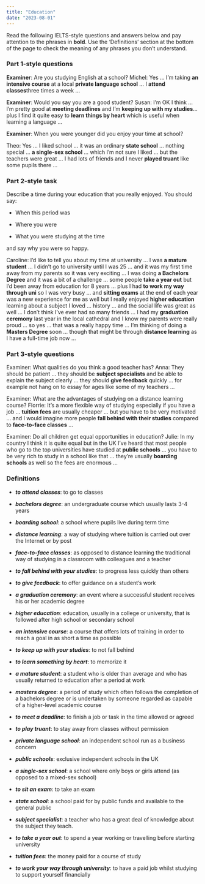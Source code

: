 ```yaml
---
title: "Education"
date: "2023-08-01"
---
```


Read the following IELTS-style questions and answers below and pay attention to the phrases in **bold**. Use the ‘Definitions’ section at the bottom of the page to check the meaning of any phrases you don’t understand.

### Part 1-style questions

**Examiner**: Are you studying English at a school? Michel: Yes … I’m taking **an intensive course** at a local **private language school** … I **attend classes**three times a week …

**Examiner**: Would you say you are a good student? Susan: I’m OK I think … I’m pretty good at **meeting deadlines** and I’m **keeping up with my studies**… plus I find it quite easy to **learn things by heart** which is useful when learning a language …

**Examiner**: When you were younger did you enjoy your time at school?

Theo: Yes … I liked school … it was an ordinary **state school** … nothing special … **a single-sex school** … which I’m not sure I liked … but the teachers were great … I had lots of friends and I never **played truant** like some pupils there …

### Part 2-style task

Describe a time during your education that you really enjoyed. You should say:

- When this period was

- Where you were

- What you were studying at the time

and say why you were so happy.

Caroline: I’d like to tell you about my time at university … I was **a mature student** … I didn’t go to university until I was 25 … and it was my first time away from my parents so it was very exciting … I was doing **a Bachelors Degree** and it was a bit of a challenge … some people **take a year out** but I’d been away from education for 8 years … plus I had **to work my way through uni** so I was very busy … and **sitting exams** at the end of each year was a new experience for me as well but I really enjoyed **higher education** learning about a subject I loved … history … and the social life was great as well … I don’t think I’ve ever had so many friends … I had my **graduation ceremony** last year in the local cathedral and I know my parents were really proud … so yes … that was a really happy time … I’m thinking of doing a **Masters Degree** soon … though that might be through **distance learning** as I have a full-time job now …

### Part 3-style questions

Examiner: What qualities do you think a good teacher has? Anna: They should be patient … they should be **subject specialists** and be able to explain the subject clearly … they should **give feedback** quickly … for example not hang on to essay for ages like some of my teachers …

Examiner: What are the advantages of studying on a distance learning course? Florrie: It’s a more flexible way of studying especially if you have a job … **tuition fees** are usually cheaper … but you have to be very motivated … and I would imagine more people **fall behind with their studies** compared to **face-to-face classes** …

Examiner: Do all children get equal opportunities in education? Julie: In my country I think it is quite equal but in the UK I’ve heard that most people who go to the top universities have studied at **public schools** … you have to be very rich to study in a school like that … they’re usually **boarding schools** as well so the fees are enormous …

### Definitions

- **_to attend classes_**: to go to classes

- **_bachelors degree_**: an undergraduate course which usually lasts 3-4 years

- **_boarding school_**: a school where pupils live during term time

- **_distance learning_**: a way of studying where tuition is carried out over the Internet or by post

- **_face-to-face classes_**: as opposed to distance learning the traditional way of studying in a classroom with colleagues and a teacher

- **_to fall behind with your studies_**: to progress less quickly than others

- **_to give feedback_**: to offer guidance on a student’s work

- **_a graduation ceremony_**: an event where a successful student receives his or her academic degree

- **_higher education_**: education, usually in a college or university, that is followed after high school or secondary school

- **_an intensive course_**: a course that offers lots of training in order to reach a goal in as short a time as possible

- **_to keep up with your studies_**: to not fall behind

- **_to learn something by heart_**: to memorize it

- **_a mature student_**: a student who is older than average and who has usually returned to education after a period at work

- **_masters degree_**: a period of study which often follows the completion of a bachelors degree or is undertaken by someone regarded as capable of a higher-level academic course

- **_to meet a deadline_**: to finish a job or task in the time allowed or agreed

- **_to play truant_**: to stay away from classes without permission

- **_private language school_**: an independent school run as a business concern

- **_public schools_**: exclusive independent schools in the UK

- **_a single-sex school_**: a school where only boys or girls attend (as opposed to a mixed-sex school)

- **_to sit an exam_**: to take an exam

- **_state school_**: a school paid for by public funds and available to the general public

- **_subject specialist_**: a teacher who has a great deal of knowledge about the subject they teach.

- **_to take a year out_**: to spend a year working or travelling before starting university

- **_tuition fees_**: the money paid for a course of study

- **_to work your way through university_**: to have a paid job whilst studying to support yourself financially
